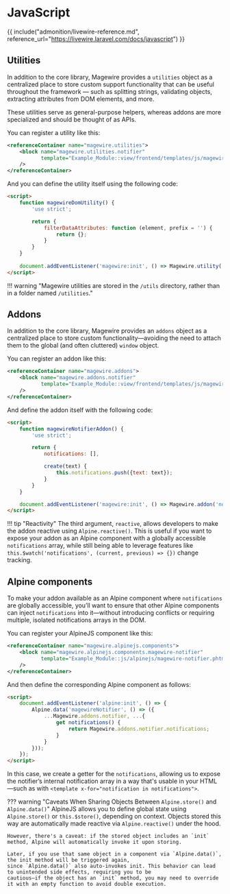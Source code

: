 # JavaScript

{{ include("admonition/livewire-reference.md", reference_url="https://livewire.laravel.com/docs/javascript") }}

## Utilities

In addition to the core library, Magewire provides a `utilities` object as a centralized place to store custom support
functionality that can be useful throughout the framework — such as splitting strings, validating objects,
extracting attributes from DOM elements, and more.

These utilities serve as general-purpose helpers, whereas addons are more specialized and should be thought of as APIs.

You can register a utility like this:

```xml title="view/frontend/layout/default.xml"
<referenceContainer name="magewire.utilities">
    <block name="magewire.utilities.notifier"
           template="Example_Module::view/frontend/templates/js/magewire/utils/dom.phtml"
    />
</referenceContainer>
```

And you can define the utility itself using the following code:

```html
<script>
    function magewireDomUtility() {
        'use strict';

        return {
            filterDataAttributes: function (element, prefix = '') {
                return {};
            }
        }
    }
    
    document.addEventListener('magewire:init', () => Magewire.utility('dom', magewireDomUtility));
</script>
```

!!! warning "Magewire utilities are stored in the `/utils` directory, rather than in a folder named `/utilities`."

## Addons

In addition to the core library, Magewire provides an `addons` object as a centralized place to store custom
functionality—avoiding the need to attach them to the global (and often cluttered) `window` object.

You can register an addon like this:

```xml title="view/frontend/layout/default.xml"
<referenceContainer name="magewire.addons">
    <block name="magewire.addons.notifier"
           template="Example_Module::view/frontend/templates/js/magewire/addons/notifier.phtml"
    />
</referenceContainer>
```

And define the addon itself with the following code:

```html
<script>
    function magewireNotifierAddon() {
        'use strict';

        return {
            notifications: [],

            create(text) {
                this.notifications.push({text: text});
            }
        }
    }

    document.addEventListener('magewire:init', () => Magewire.addon('notifier', magewireNotifierAddon, true), { once: true });
</script>
```

!!! tip "Reactivity"
The third argument, `reactive`, allows developers to make the addon reactive using `Alpine.reactive()`.
This is useful if you want to expose your addon as an Alpine component with a globally accessible `notifications` array,
while still being able to leverage features like `this.$watch('notifications', (current, previous) => {})` change tracking.

## Alpine components

To make your addon available as an Alpine component where `notifications` are globally accessible, you’ll want to ensure
that other Alpine components can inject `notifications` into it—without introducing conflicts or requiring multiple,
isolated notifications arrays in the DOM.

You can register your AlpineJS component like this:

```xml title="view/frontend/layout/default.xml"
<referenceContainer name="magewire.alpinejs.components">
    <block name="magewire.alpinejs.components.magewire-notifier"
           template="Example_Module::js/alpinejs/magewire-notifier.phtml"
    />
</referenceContainer>
```

And then define the corresponding Alpine component as follows:

```html
<script>
    document.addEventListener('alpine:init', () => {
        Alpine.data('magewireNotifier', () => ({
            ...Magewire.addons.notifier, ...{
                get notifications() {
                    return Magewire.addons.notifier.notifications;
                }
            }
        }));
    });
</script>
```

In this case, we create a getter for the `notifications`, allowing us to expose the notifier’s internal notification array
in a way that's usable in your HTML—such as with `<template x-for="notification in notifications">`.

??? warning "Caveats When Sharing Objects Between `Alpine.store()` and `Alpine.data()`"
AlpineJS allows you to define global state using `Alpine.store()` or `this.$store()`, depending on context.
Objects stored this way are automatically made reactive via `Alpine.reactive()` under the hood.

    However, there's a caveat: if the stored object includes an `init` method, Alpine will automatically invoke it upon storing.
    
    Later, if you use that same object in a component via `Alpine.data()`, the init method will be triggered again,
    since `Alpine.data()` also auto-invokes init. This behavior can lead to unintended side effects, requiring you to be
    cautious—if the object has an `init` method, you may need to override it with an empty function to avoid double execution.
